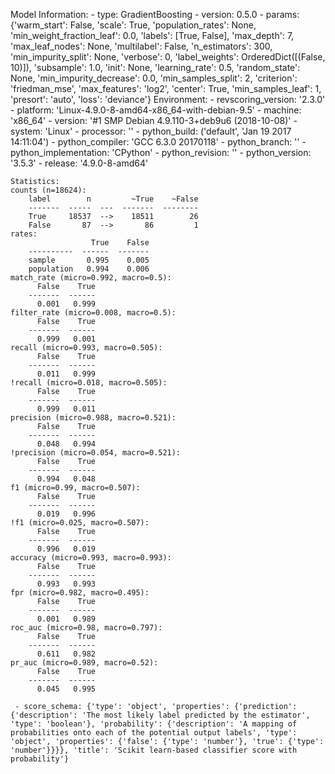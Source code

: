 Model Information:
	 - type: GradientBoosting
	 - version: 0.5.0
	 - params: {'warm_start': False, 'scale': True, 'population_rates': None, 'min_weight_fraction_leaf': 0.0, 'labels': [True, False], 'max_depth': 7, 'max_leaf_nodes': None, 'multilabel': False, 'n_estimators': 300, 'min_impurity_split': None, 'verbose': 0, 'label_weights': OrderedDict([(False, 10)]), 'subsample': 1.0, 'init': None, 'learning_rate': 0.5, 'random_state': None, 'min_impurity_decrease': 0.0, 'min_samples_split': 2, 'criterion': 'friedman_mse', 'max_features': 'log2', 'center': True, 'min_samples_leaf': 1, 'presort': 'auto', 'loss': 'deviance'}
	Environment:
	 - revscoring_version: '2.3.0'
	 - platform: 'Linux-4.9.0-8-amd64-x86_64-with-debian-9.5'
	 - machine: 'x86_64'
	 - version: '#1 SMP Debian 4.9.110-3+deb9u6 (2018-10-08)'
	 - system: 'Linux'
	 - processor: ''
	 - python_build: ('default', 'Jan 19 2017 14:11:04')
	 - python_compiler: 'GCC 6.3.0 20170118'
	 - python_branch: ''
	 - python_implementation: 'CPython'
	 - python_revision: ''
	 - python_version: '3.5.3'
	 - release: '4.9.0-8-amd64'
	
	Statistics:
	counts (n=18624):
		label        n         ~True    ~False
		-------  -----  ---  -------  --------
		True     18537  -->    18511        26
		False       87  -->       86         1
	rates:
		              True    False
		----------  ------  -------
		sample       0.995    0.005
		population   0.994    0.006
	match_rate (micro=0.992, macro=0.5):
		  False    True
		-------  ------
		  0.001   0.999
	filter_rate (micro=0.008, macro=0.5):
		  False    True
		-------  ------
		  0.999   0.001
	recall (micro=0.993, macro=0.505):
		  False    True
		-------  ------
		  0.011   0.999
	!recall (micro=0.018, macro=0.505):
		  False    True
		-------  ------
		  0.999   0.011
	precision (micro=0.988, macro=0.521):
		  False    True
		-------  ------
		  0.048   0.994
	!precision (micro=0.054, macro=0.521):
		  False    True
		-------  ------
		  0.994   0.048
	f1 (micro=0.99, macro=0.507):
		  False    True
		-------  ------
		  0.019   0.996
	!f1 (micro=0.025, macro=0.507):
		  False    True
		-------  ------
		  0.996   0.019
	accuracy (micro=0.993, macro=0.993):
		  False    True
		-------  ------
		  0.993   0.993
	fpr (micro=0.982, macro=0.495):
		  False    True
		-------  ------
		  0.001   0.989
	roc_auc (micro=0.98, macro=0.797):
		  False    True
		-------  ------
		  0.611   0.982
	pr_auc (micro=0.989, macro=0.52):
		  False    True
		-------  ------
		  0.045   0.995
	
	 - score_schema: {'type': 'object', 'properties': {'prediction': {'description': 'The most likely label predicted by the estimator', 'type': 'boolean'}, 'probability': {'description': 'A mapping of probabilities onto each of the potential output labels', 'type': 'object', 'properties': {'false': {'type': 'number'}, 'true': {'type': 'number'}}}}, 'title': 'Scikit learn-based classifier score with probability'}

